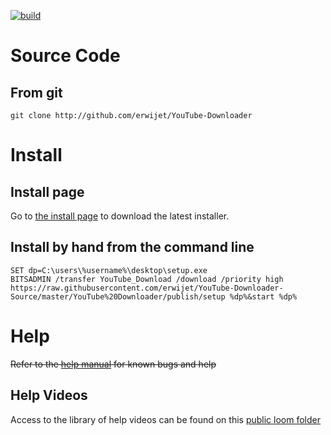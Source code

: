 [![build](https://img.shields.io/badge/build-1.0.2-green.svg)](https://github.com/erwijet/YouTube-Downloader)

# Source Code

## From git
```git clone http://github.com/erwijet/YouTube-Downloader```

# Install
## Install page

Go to [the install page](../YouTube%20Downloader/publish/publish.htm) to download the latest installer.

## Install by hand from the command line
```
SET dp=C:\users\%username%\desktop\setup.exe
BITSADMIN /transfer YouTube_Download /download /priority high https://raw.githubusercontent.com/erwijet/YouTube-Downloader-Source/master/YouTube%20Downloader/publish/setup %dp%&start %dp% 
```

# Help
~~Refer to the [help manual](manual.html) for known bugs and help~~
## Help Videos
Access to the library of help videos can be found on this [public loom folder](https://useloom.com/share/folder/d7a86689566c4edea0d8c6e66142ceea)
